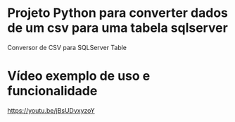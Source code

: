 # Projeto Python para converter dados de um csv para uma tabela sqlserver
Conversor de CSV para SQLServer Table

# Vídeo exemplo de uso e funcionalidade
https://youtu.be/jBsUDvxyzoY
